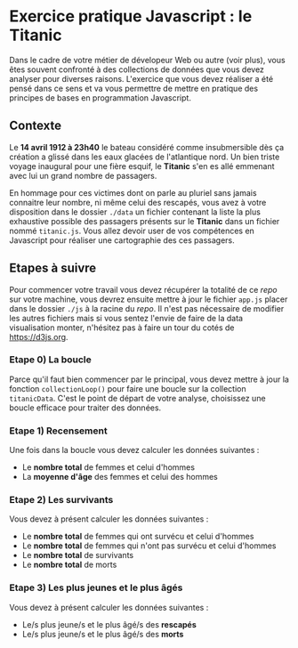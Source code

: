 # Exercice pratique Javascript : le Titanic

Dans le cadre de votre métier de dévelopeur Web ou autre (voir plus), vous êtes souvent confronté à des collections de données que vous devez analyser pour diverses raisons. L'exercice que vous devez réaliser a été pensé dans ce sens et va vous permettre de mettre en pratique des principes de bases en programmation Javascript.

## Contexte

Le __14 avril 1912 à 23h40__ le bateau considéré comme insubmersible dès ça création a glissé dans les eaux glacées de l'atlantique nord. Un bien triste voyage inaugural pour une fière esquif, le __Titanic__ s'en es allé emmenant avec lui un grand nombre de passagers. 

En hommage pour ces victimes dont on parle au pluriel sans jamais connaitre leur nombre, ni même celui des rescapés, vous avez à votre disposition dans le dossier `./data` un fichier contenant la liste la plus exhaustive possible des passagers présents sur le __Titanic__ dans un fichier nommé `titanic.js`. Vous allez devoir user de vos compétences en Javascript pour réaliser une cartographie des ces passagers.

## Etapes à suivre

Pour commencer votre travail vous devez récupérer la totalité de ce _repo_ sur votre machine, vous devrez ensuite mettre à jour le fichier `app.js` placer dans le dossier `./js` à la racine du _repo_. Il n'est pas nécessaire de modifier les autres fichiers mais si vous sentez l'envie de faire de la data visualisation monter, n'hésitez pas à faire un tour du cotés de <https://d3js.org>.

### Etape 0) La boucle

Parce qu'il faut bien commencer par le principal, vous devez mettre à jour la fonction `collectionLoop()` pour faire une boucle sur la collection `titanicData`. C'est le point de départ de votre analyse, choisissez une boucle efficace pour traiter des données.

### Etape 1) Recensement

Une fois dans la boucle vous devez calculer les données suivantes :

- Le __nombre total__ de femmes et celui d'hommes
- La __moyenne d'âge__ des femmes et celui des hommes

### Etape 2) Les survivants

Vous devez à présent calculer les données suivantes :

- Le __nombre total__ de femmes qui ont survécu et celui d'hommes
- Le __nombre total__ de femmes qui n'ont pas survécu et celui d'hommes
- Le __nombre total__ de survivants
- Le __nombre total__ de morts

### Etape 3) Les plus jeunes et le plus âgés

Vous devez à présent calculer les données suivantes :

- Le/s plus jeune/s et le plus âgé/s des __rescapés__
- Le/s plus jeune/s et le plus âgé/s des __morts__